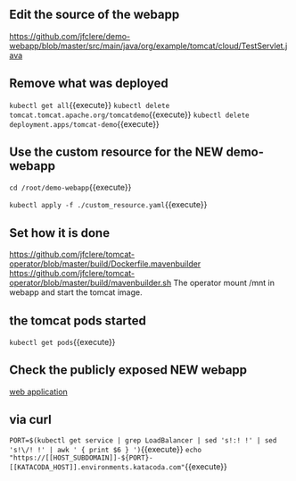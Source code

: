 ## Edit the source of the webapp
<https://github.com/jfclere/demo-webapp/blob/master/src/main/java/org/example/tomcat/cloud/TestServlet.java>

## Remove what was deployed
`kubectl get all`{{execute}}
`kubectl delete tomcat.tomcat.apache.org/tomcatdemo`{{execute}}
`kubectl delete deployment.apps/tomcat-demo`{{execute}}

## Use the custom resource for the NEW demo-webapp
`cd /root/demo-webapp`{{execute}}

`kubectl apply -f ./custom_resource.yaml`{{execute}}

## Set how it is done
<https://github.com/jfclere/tomcat-operator/blob/master/build/Dockerfile.mavenbuilder>
<https://github.com/jfclere/tomcat-operator/blob/master/build/mavenbuilder.sh>
The operator mount /mnt in webapp and start the tomcat image.

## the tomcat pods started
`kubectl get pods`{{execute}}

## Check the publicly exposed NEW webapp
[web application](https://[[HOST_SUBDOMAIN]]-30666-[[KATACODA_HOST]].environments.katacoda.com/demo)

## via curl
`PORT=$(kubectl get service | grep LoadBalancer | sed 's!:! !' | sed 's!\/! !' | awk ' { print $6 } ')`{{execute}}
`echo "https://[[HOST_SUBDOMAIN]]-${PORT}-[[KATACODA_HOST]].environments.katacoda.com"`{{execute}}
